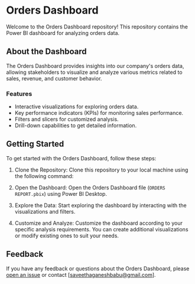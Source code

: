 # Orders Dashboard

Welcome to the Orders Dashboard repository! This repository contains the Power BI dashboard for analyzing orders data.

## About the Dashboard

The Orders Dashboard provides insights into our company's orders data, allowing stakeholders to visualize and analyze various metrics related to sales, revenue, and customer behavior.

### Features

- Interactive visualizations for exploring orders data.
- Key performance indicators (KPIs) for monitoring sales performance.
- Filters and slicers for customized analysis.
- Drill-down capabilities to get detailed information.

## Getting Started

To get started with the Orders Dashboard, follow these steps:

1. Clone the Repository: 
   Clone this repository to your local machine using the following command:

2. Open the Dashboard: 
Open the Orders Dashboard file (`ORDERS REPORT.pbix`) using Power BI Desktop.

3. Explore the Data: 
Start exploring the dashboard by interacting with the visualizations and filters.

4. Customize and Analyze: 
Customize the dashboard according to your specific analysis requirements. You can create additional visualizations or modify existing ones to suit your needs.

## Feedback

If you have any feedback or questions about the Orders Dashboard, please [open an issue]() or contact [saveethaganeshbabu@gmail.com].
